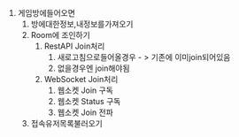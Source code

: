 1. 게임방에들어오면
    1. 방에대한정보,내정보를가져오기
    2. Room에 조인하기
        1. RestAPI Join처리
            1. 새로고침으로들어올경우 - > 기존에 이미join되어있음
            2. 없을경우엔 join해야됨
        2. WebSocket Join처리
            1. 웹소켓 Join 구독
            2. 웹소켓 Status 구독
            3. 웹소켓 Join 전파
    2. 접속유저목록불러오기
    